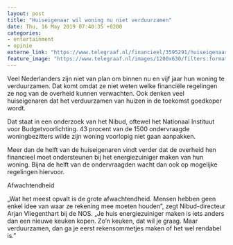 ```yaml
---
layout: post
title: "Huiseigenaar wil woning nu niet verduurzamen"
date: Thu, 16 May 2019 07:40:35 +0200
categories: 
- entertainment 
- opinie 
externe_link: "https://www.telegraaf.nl/financieel/3595291/huiseigenaar-wil-woning-nu-niet-verduurzamen"
feature_image: "https://www.telegraaf.nl/images/1200x630/filters:format(jpeg):quality(80)/cdn-kiosk-api.telegraaf.nl/06f8b974-77c0-11e9-b8b5-02d2fb1aa1d7.jpg"
---
```


<p class="intro">Veel Nederlanders zijn niet van plan om binnen nu en vijf jaar hun woning te verduurzamen. Dat komt omdat ze niet weten welke financiële regelingen ze nog van de overheid kunnen verwachten. Ook denken veel huiseigenaren dat het verduurzamen van huizen in de toekomst goedkoper wordt.</p> <p>Dat staat in een onderzoek van het Nibud, oftewel het Nationaal Instituut voor Budgetvoorlichting. 43 procent van de 1500 ondervraagde woningbezitters wilde zijn woning voorlopig niet gaan aanpakken.</p><p>Meer dan de helft van de huiseigenaren vindt verder dat de overheid hen financieel moet ondersteunen bij het energiezuiniger maken van hun woning. Bijna de helft van de ondervraagden wacht dan ook op mogelijke regelingen hiervoor.</p><p>Afwachtendheid</p><p>„Wat het meest opvalt is de grote afwachtendheid. Mensen hebben geen enkel idee van waar ze rekening mee moeten houden”, zegt Nibud-directeur Arjan Vliegenthart bij de NOS. „Je huis energiezuiniger maken is iets anders dan een nieuwe keuken kopen. Zo’n keuken, dat wil je graag. Maar verduurzamen, dan ga je eerst rekensommetjes maken of het wel rendabel is.”</p>
